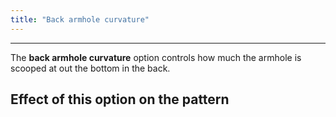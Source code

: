 ```yaml
---
title: "Back armhole curvature"
---
```


---

The **back armhole curvature** option controls how much the armhole is scooped at out the bottom in the back.

## Effect of this option on the pattern
